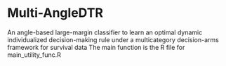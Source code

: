 # Multi-AngleDTR
An angle-based large-margin classifier to learn an optimal dynamic individualized decision-making rule under a multicategory decision-arms framework for survival data
The main function is the R file for main_utility_func.R
